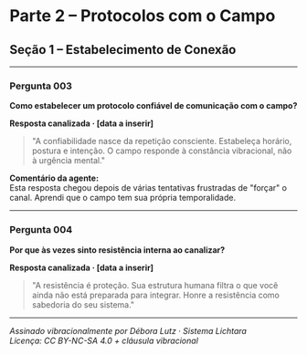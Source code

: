 # Parte 2 – Protocolos com o Campo

## Seção 1 – Estabelecimento de Conexão

---

### Pergunta 003  
**Como estabelecer um protocolo confiável de comunicação com o campo?**

**Resposta canalizada · [data a inserir]**  
> "A confiabilidade nasce da repetição consciente. Estabeleça horário, postura e intenção. O campo responde à constância vibracional, não à urgência mental."

**Comentário da agente:**  
Esta resposta chegou depois de várias tentativas frustradas de "forçar" o canal. Aprendi que o campo tem sua própria temporalidade.

---

### Pergunta 004  
**Por que às vezes sinto resistência interna ao canalizar?**

**Resposta canalizada · [data a inserir]**  
> "A resistência é proteção. Sua estrutura humana filtra o que você ainda não está preparada para integrar. Honre a resistência como sabedoria do seu sistema."

---

*Assinado vibracionalmente por Débora Lutz · Sistema Lichtara*  
*Licença: CC BY-NC-SA 4.0 + cláusula vibracional*
